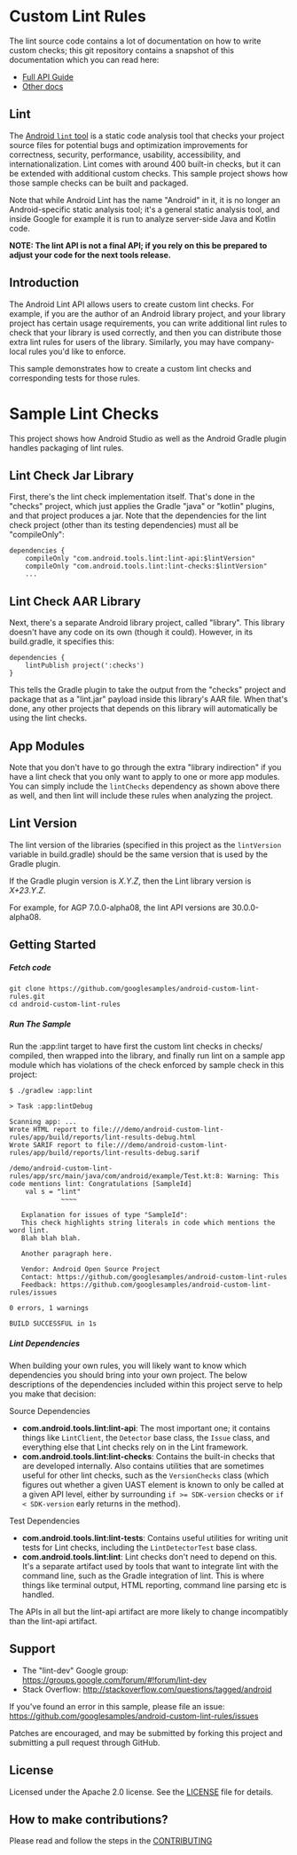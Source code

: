 Custom Lint Rules
=================

The lint source code contains a lot of documentation on how to write
custom checks; this git repository contains a snapshot of this
documentation which you can read here:

* [Full API Guide](https://googlesamples.github.io/android-custom-lint-rules/api-guide.html)
* [Other docs](https://googlesamples.github.io/android-custom-lint-rules/index.html)

Lint
----

The [Android `lint` tool](http://developer.android.com/tools/help/lint.html) is a static code
analysis tool that checks your project source files for potential bugs and optimization
improvements for correctness, security, performance, usability, accessibility, and
internationalization. Lint comes with around 400 built-in checks, but it can be extended with 
additional custom checks. This sample project shows how those sample checks can be built
and packaged.

Note that while Android Lint has the name "Android" in it, it is no longer an Android-specific
static analysis tool; it's a general static analysis tool, and inside Google for example it is
run to analyze server-side Java and Kotlin code.

**NOTE: The lint API is not a final API; if you rely on this be prepared
 to adjust your code for the next tools release.**

Introduction
------------

The Android Lint API allows users to create custom lint checks. For example, if you are the author of
an Android library project, and your library project has certain usage requirements, you can write
additional lint rules to check that your library is used correctly, and then you can distribute
those extra lint rules for users of the library. Similarly, you may have company-local rules you'd
like to enforce.

This sample demonstrates how to create a custom lint checks and corresponding tests for those rules.


# Sample Lint Checks

This project shows how Android Studio as well as the Android Gradle plugin handles packaging of lint
rules.

## Lint Check Jar Library

First, there's the lint check implementation itself. That's done in the
"checks" project, which just applies the Gradle "java" or "kotlin" plugins, and
that project produces a jar. Note that the dependencies for the lint
check project (other than its testing dependencies) must all be "compileOnly":

    dependencies {
        compileOnly "com.android.tools.lint:lint-api:$lintVersion"
        compileOnly "com.android.tools.lint:lint-checks:$lintVersion"
		...

## Lint Check AAR Library

Next, there's a separate Android library project, called "library". This
library doesn't have any code on its own (though it could). However,
in its build.gradle, it specifies this:

    dependencies {
        lintPublish project(':checks')
    }

This tells the Gradle plugin to take the output from the "checks" project
and package that as a "lint.jar" payload inside this library's AAR file.
When that's done, any other projects that depends on this library will
automatically be using the lint checks.

## App Modules

Note that you don't have to go through the extra "library indirection"
if you have a lint check that you only want to apply to one or more
app modules. You can simply include the `lintChecks` dependency as shown
above there as well, and then lint will include these rules when analyzing
the project.

## Lint Version

The lint version of the libraries (specified in this project as the
`lintVersion` variable in build.gradle) should be the same version
that is used by the Gradle plugin.

If the Gradle plugin version is *X*.*Y*.*Z*, then the Lint library
version is *X+23*.*Y*.*Z*.

For example, for AGP 7.0.0-alpha08, the lint API versions are 30.0.0-alpha08.

Getting Started
---------------

##### Fetch code

```
git clone https://github.com/googlesamples/android-custom-lint-rules.git
cd android-custom-lint-rules
```

##### Run The Sample

Run the :app:lint target to have first the custom lint checks in checks/
compiled, then wrapped into the library, and finally run lint on a
sample app module which has violations of the check enforced by sample
check in this project:
```
$ ./gradlew :app:lint

> Task :app:lintDebug

Scanning app: ...
Wrote HTML report to file:///demo/android-custom-lint-rules/app/build/reports/lint-results-debug.html
Wrote SARIF report to file:///demo/android-custom-lint-rules/app/build/reports/lint-results-debug.sarif

/demo/android-custom-lint-rules/app/src/main/java/com/android/example/Test.kt:8: Warning: This code mentions lint: Congratulations [SampleId]
    val s = "lint"
             ~~~~

   Explanation for issues of type "SampleId":
   This check highlights string literals in code which mentions the word lint.
   Blah blah blah.

   Another paragraph here.

   Vendor: Android Open Source Project
   Contact: https://github.com/googlesamples/android-custom-lint-rules
   Feedback: https://github.com/googlesamples/android-custom-lint-rules/issues

0 errors, 1 warnings

BUILD SUCCESSFUL in 1s
```

##### Lint Dependencies

When building your own rules, you will likely want to know which dependencies you should 
bring into your own project. The below descriptions of the dependencies included within
this project serve to help you make that decision:

Source Dependencies

- **com.android.tools.lint:lint-api**: The most important one; it contains things 
  like `LintClient`, the `Detector` base class, the `Issue` class, and everything else 
  that Lint checks rely on in the Lint framework.
- **com.android.tools.lint:lint-checks**: Contains the built-in checks that are developed 
  internally. Also contains utilities that are sometimes useful for other lint checks, 
  such as the `VersionChecks` class (which figures out whether a given UAST element is 
  known to only be called at a given API level, either by surrounding `if >= SDK-version`
  checks or `if < SDK-version` early returns in the method).

Test Dependencies

- **com.android.tools.lint:lint-tests**: Contains useful utilities for writing unit tests 
  for Lint checks, including the `LintDetectorTest` base class.
- **com.android.tools.lint:lint**: Lint checks don't need to depend on this. It's a 
  separate artifact used by tools that want to integrate lint with the command line, 
  such as the Gradle integration of lint. This is where things like terminal output, HTML 
  reporting, command line parsing etc is handled.

The APIs in all but the lint-api artifact are more likely to change incompatibly than
the lint-api artifact.

Support
-------

- The "lint-dev" Google group: https://groups.google.com/forum/#!forum/lint-dev
- Stack Overflow: http://stackoverflow.com/questions/tagged/android

If you've found an error in this sample, please file an issue:
https://github.com/googlesamples/android-custom-lint-rules/issues

Patches are encouraged, and may be submitted by forking this project and
submitting a pull request through GitHub.

License
-------
Licensed under the Apache 2.0 license. See the [LICENSE](LICENSE) file for 
details.

How to make contributions?
--------------------------
Please read and follow the steps in the [CONTRIBUTING](CONTRIBUTING.md)

